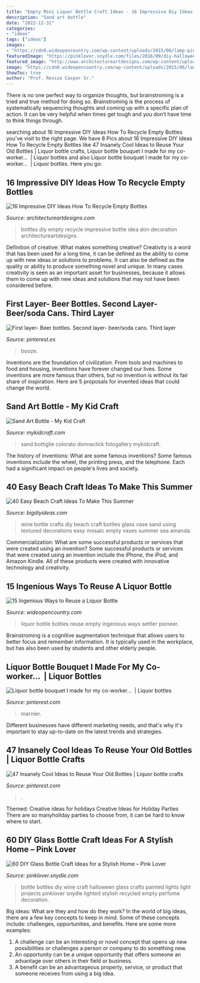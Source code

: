 ```yaml
---
title: "Empty Mini Liquor Bottle Craft Ideas - 16 Impressive Diy Ideas How To Recycle Empty Bottles"
description: "Sand art bottle"
date: "2022-12-31"
categories:
- "ideas"
tags: ["ideas"]
images:
- "https://cdn0.wideopencountry.com/wp-content/uploads/2015/06/lamp-pinterest.jpeg"
featuredImage: "https://pinklover.snydle.com/files/2016/09/diy-halloween-bottle-projects.jpg"
featured_image: "http://www.architectureartdesigns.com/wp-content/uploads/2013/03/decoration-bottles-diy-ArchitectureArtDesigns-7.jpg"
image: "https://cdn0.wideopencountry.com/wp-content/uploads/2015/06/lamp-pinterest.jpeg"
ShowToc: true
author: "Prof. Ressie Casper Sr."
---
```



There is no one perfect way to organize thoughts, but brainstroming is a tried and true method for doing so. Brainstroming is the process of systematically sequencing thoughts and coming up with a specific plan of action. It can be very helpful when times get tough and you don’t have time to think things through.

	

		
searching about 16 Impressive DIY Ideas How To Recycle Empty Bottles you've visit to the right page. We have 8 Pics about 16 Impressive DIY Ideas How To Recycle Empty Bottles like 47 Insanely Cool Ideas to Reuse Your Old Bottles | Liquor bottle crafts, Liquor bottle bouquet I made for my co-worker... ️ | Liquor bottles and also Liquor bottle bouquet I made for my co-worker... ️ | Liquor bottles. Here you go:
		
    
## 16 Impressive DIY Ideas How To Recycle Empty Bottles

<img loading=lazy src="http://www.architectureartdesigns.com/wp-content/uploads/2013/03/decoration-bottles-diy-ArchitectureArtDesigns-7.jpg" onerror="this.onerror=null;this.src='https://tse3.mm.bing.net/th?id=OIP.jMRhcDaSHdLdfuWguAqdRgHaJ6&amp;pid=15.1';" alt="16 Impressive DIY Ideas How To Recycle Empty Bottles">

_Source: architectureartdesigns.com_

>bottles diy empty recycle impressive bottle idea don decoration architectureartdesigns. 

	

Definition of creative: What makes something creative?
Creativity is a word that has been used for a long time, it can be defined as the ability to come up with new ideas or solutions to problems. It can also be defined as the quality or ability to produce something novel and unique. In many cases creativity is seen as an important asset for businesses, because it allows them to come up with new ideas and solutions that may not have been considered before.

    
## First Layer- Beer Bottles. Second Layer- Beer/soda Cans. Third Layer

<img loading=lazy src="https://i.pinimg.com/originals/1d/2b/e4/1d2be4a3f8d771cab729316522cf8e89.jpg" onerror="this.onerror=null;this.src='https://tse2.mm.bing.net/th?id=OIP.OriYT6xJVaRmxM61hoiOqAHaJ6&amp;pid=15.1';" alt="First layer- Beer bottles. Second layer- beer/soda cans. Third layer">

_Source: pinterest.es_

>booze. 

	

Inventions are the foundation of civilization. From tools and machines to food and housing, inventions have forever changed our lives. Some inventions are more famous than others, but no invention is without its fair share of inspiration. Here are 5 proposals for invented ideas that could change the world.

    
## Sand Art Bottle - My Kid Craft

<img loading=lazy src="https://mykidcraft.com/images/sand-art-bottle1.jpg" onerror="this.onerror=null;this.src='https://tse1.mm.bing.net/th?id=OIP.8wU6ocEFmvaPCj16SP8RwAHaJ4&amp;pid=15.1';" alt="Sand Art Bottle - My Kid Craft">

_Source: mykidcraft.com_

>sand bottiglie colorato donnaclick fotogallery mykidcraft. 

	

The history of inventions: What are some famous inventions?
Some famous inventions include the wheel, the printing press, and the telephone. Each had a significant impact on people's lives and society.

    
## 40 Easy Beach Craft Ideas To Make This Summer

<img loading=lazy src="https://bigdiyideas.com/wp-content/uploads/2015/05/wine-bottle-1.jpg" onerror="this.onerror=null;this.src='https://tse1.mm.bing.net/th?id=OIP.BHp3AIdoKnZpsMa7zGy_hgHaKS&amp;pid=15.1';" alt="40 Easy Beach Craft Ideas To Make This Summer">

_Source: bigdiyideas.com_

>wine bottle crafts diy beach craft bottles glass vase sand using textured decorations easy mosaic empty vases summer sea amanda. 

	

Commercialization: What are some successful products or services that were created using an invention?
Some successful products or services that were created using an invention include the iPhone, the iPod, and Amazon Kindle. All of these products were created with innovative technology and creativity.

    
## 15 Ingenious Ways To Reuse A Liquor Bottle

<img loading=lazy src="https://cdn0.wideopencountry.com/wp-content/uploads/2015/06/lamp-pinterest.jpeg" onerror="this.onerror=null;this.src='https://tse2.mm.bing.net/th?id=OIP.7A33hiSDcM9HKVzshUd6FgHaHa&amp;pid=15.1';" alt="15 Ingenious Ways to Reuse a Liquor Bottle">

_Source: wideopencountry.com_

>liquor bottle bottles reuse empty ingenious ways settler pioneer. 

	

Brainstroming is a cognitive augmentation technique that allows users to better focus and remember information. It is typically used in the workplace, but has also been used by students and other elderly people.

    
## Liquor Bottle Bouquet I Made For My Co-worker... ️ | Liquor Bottles

<img loading=lazy src="https://i.pinimg.com/originals/0e/00/58/0e00581e9f92e4ce310971b4911ddb46.jpg" onerror="this.onerror=null;this.src='https://tse3.mm.bing.net/th?id=OIP.38cnmHusAjvpX9wU7GiZJAHaJ4&amp;pid=15.1';" alt="Liquor bottle bouquet I made for my co-worker... ️ | Liquor bottles">

_Source: pinterest.com_

>marnier. 

	

Different businesses have different marketing needs, and that's why it's important to stay up-to-date on the latest trends and strategies.

    
## 47 Insanely Cool Ideas To Reuse Your Old Bottles | Liquor Bottle Crafts

<img loading=lazy src="https://i.pinimg.com/736x/0b/b1/a6/0bb1a61a5544146d586d99dc1f43b527.jpg" onerror="this.onerror=null;this.src='https://tse1.mm.bing.net/th?id=OIP.HTH1mxSGfCtbvN-wdBsRfwHaLt&amp;pid=15.1';" alt="47 Insanely Cool Ideas to Reuse Your Old Bottles | Liquor bottle crafts">

_Source: pinterest.com_

>. 

	

Themed: Creative ideas for holidays
Creative Ideas for Holiday Parties
There are so manyholiday parties to choose from, it can be hard to know where to start.

    
## 60 DIY Glass Bottle Craft Ideas For A Stylish Home – Pink Lover

<img loading=lazy src="https://pinklover.snydle.com/files/2016/09/diy-halloween-bottle-projects.jpg" onerror="this.onerror=null;this.src='https://tse4.mm.bing.net/th?id=OIP.7SqrrgKqHN8yai11PDRp5AHaHa&amp;pid=15.1';" alt="60 DIY Glass Bottle Craft Ideas for a Stylish Home – Pink Lover">

_Source: pinklover.snydle.com_

>bottle bottles diy wine craft halloween glass crafts painted lights light projects pinklover snydle lighted stylish recycled empty perfume decoration. 

	

Big ideas: What are they and how do they work?
In the world of big ideas, there are a few key concepts to keep in mind. Some of these concepts include: challenges, opportunities, and benefits. Here are some more examples:
1. A challenge can be an interesting or novel concept that opens up new possibilities or challenges a person or company to do something new. 
2. An opportunity can be a unique opportunity that offers someone an advantage over others in their field or business. 
3. A benefit can be an advantageous property, service, or product that someone receives from using a big idea.

